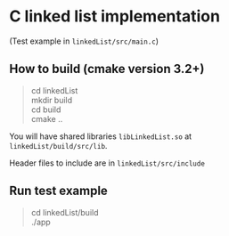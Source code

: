 # C linked list implementation

(Test example in `linkedList/src/main.c`)

## How to build (cmake version 3.2+)

> cd linkedList  
> mkdir build  
> cd build  
> cmake ..

You will have shared libraries `libLinkedList.so` at `linkedList/build/src/lib`.

Header files to include are in `linkedList/src/include`

## Run test example

> cd linkedList/build  
> ./app